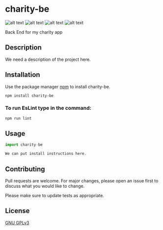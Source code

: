 # charity-be

![alt text](https://img.shields.io/github/issues/wesbubeck/charity-be "Issues Badge")
![alt text](https://img.shields.io/github/forks/wesbubeck/charity-be "Forks Badge")
![alt text](https://img.shields.io/github/stars/wesbubeck/charity-be "Issues Badge")
![alt text](https://img.shields.io/github/license/wesbubeck/charity-be "Issues Badge")

Back End for my charity app

## Description

We need a description of the project here.

## Installation

Use the package manager [npm](https://www.npmjs.com/) to install charity-be.

```bash
npm install charity-be
```

### To run EsLint type in the command:

```bash
npm run lint
```

## Usage

```javascript
import charity-be

We can put install instructions here.
```

## Contributing

Pull requests are welcome. For major changes, please open an issue first to discuss what you would like to change.

Please make sure to update tests as appropriate.

## License

[GNU GPLv3](https://choosealicense.com/licenses/gpl-3.0/)
